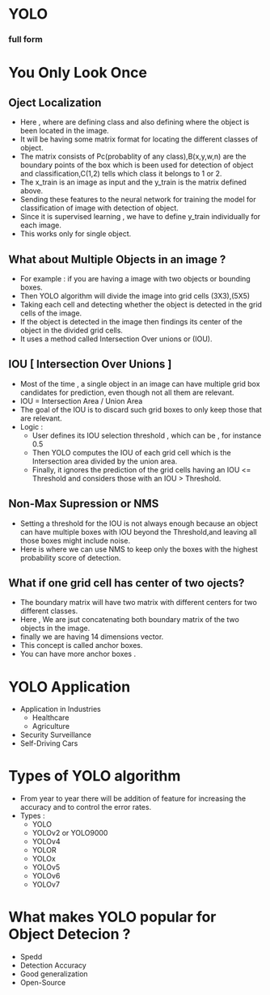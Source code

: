 # YOLO #
### full form ###
# You Only Look Once #


## Oject Localization 
- Here , where are  defining class and also defining where the object is been located in the image.
- It will be having some matrix format for locating the different classes of object.
- The matrix consists of Pc(probablity of any class),B(x,y,w,n) are the boundary points of the box which is been used for detection of object and classification,C(1,2) tells which class it belongs to 1 or 2.
- The x_train is an image as input and the y_train is the matrix defined above.
- Sending these features to the neural network for training the model for classification of image with detection of object.
- Since it is supervised learning , we have to define y_train individually for each image.
- This works only for single object.

## What about Multiple Objects in an image ?
- For example : if you are having a image with two objects or bounding boxes.
- Then YOLO algorithm will divide the image into grid cells (3X3),(5X5)
- Taking each cell and detecting whether the object is detected in the grid cells of the image.
- If the object is detected in the image then findings its center of the object in the divided grid cells.
- It uses a method called Intersection Over unions or (IOU).

## IOU  [ Intersection Over Unions ] ## 
- Most of the time , a single object in an image can have multiple grid box candidates for prediction, even though not all them are relevant.
- IOU =  Intersection Area / Union Area
- The goal of the IOU is to discard such grid boxes to only keep those that are relevant.
- Logic :
    - User defines its IOU selection threshold , which can be , for instance 0.5
    - Then YOLO computes the IOU of each grid cell which is the Intersection area divided by the union area.
    - Finally, it ignores the prediction of the grid cells having an IOU <= Threshold and considers those with an IOU > Threshold.

## Non-Max Supression or NMS
- Setting a threshold for the IOU is not always enough because an object can have multiple boxes with IOU beyond the Threshold,and leaving all those boxes might include noise.
- Here is where we can use NMS to keep only the boxes with the highest probability score of detection.

## What if one grid cell has center of two ojects?
- The boundary matrix will have two matrix with different centers for two different classes.
- Here , We are jsut concatenating both boundary matrix of the two objects in the image.
- finally we are having 14 dimensions vector.
- This concept is called anchor boxes.
- You can have more anchor boxes . 

# YOLO Application 
- Application in Industries
    - Healthcare
    - Agriculture
- Security Surveillance
- Self-Driving Cars

# Types of YOLO algorithm
- From year to year there will be addition of feature for increasing the accuracy and to control the error rates.
- Types : 
    - YOLO
    - YOLOv2 or YOLO9000
    - YOLOv4
    - YOLOR
    - YOLOx
    - YOLOv5
    - YOLOv6
    - YOLOv7

# What makes YOLO popular for Object Detecion ?
- Spedd
- Detection Accuracy 
- Good generalization
- Open-Source
  